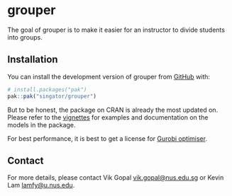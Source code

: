 
# grouper

<!-- badges: start -->
<!-- badges: end -->

The goal of grouper is to make it easier for an instructor to divide students
into groups.

## Installation

You can install the development version of grouper from [GitHub](https://github.com/) with:

``` r
# install.packages("pak")
pak::pak("singator/grouper")
```

But to be honest, the package on CRAN is already the most updated on. 
Please refer to the [vignettes](https://cran.r-project.org/package=grouper) for examples and documentation on the models in the package.

For best performance, it is best to get a license for [Gurobi optimiser](https://www.gurobi.com/downloads/).


## Contact

For more details, please contact Vik Gopal <vik.gopal@nus.edu.sg> or 
Kevin Lam <lamfy@u.nus.edu>.
